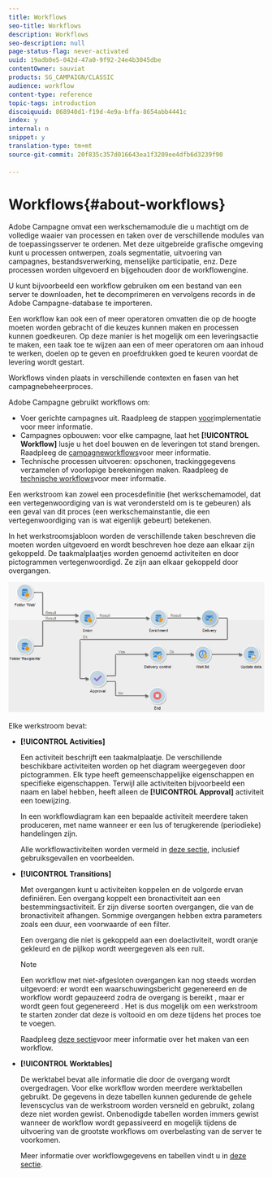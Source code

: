 ```yaml
---
title: Workflows
seo-title: Workflows
description: Workflows
seo-description: null
page-status-flag: never-activated
uuid: 19adb0e5-042d-47a0-9f92-24e4b3045dbe
contentOwner: sauviat
products: SG_CAMPAIGN/CLASSIC
audience: workflow
content-type: reference
topic-tags: introduction
discoiquuid: 868940d1-f19d-4e9a-bffa-8654abb4441c
index: y
internal: n
snippet: y
translation-type: tm+mt
source-git-commit: 20f835c357d016643ea1f3209ee4dfb6d3239f90

---
```



# Workflows{#about-workflows}

Adobe Campagne omvat een werkschemamodule die u machtigt om de volledige waaier van processen en taken over de verschillende modules van de toepassingsserver te ordenen. Met deze uitgebreide grafische omgeving kunt u processen ontwerpen, zoals segmentatie, uitvoering van campagnes, bestandsverwerking, menselijke participatie, enz. Deze processen worden uitgevoerd en bijgehouden door de workflowengine.

U kunt bijvoorbeeld een workflow gebruiken om een bestand van een server te downloaden, het te decomprimeren en vervolgens records in de Adobe Campagne-database te importeren.

Een workflow kan ook een of meer operatoren omvatten die op de hoogte moeten worden gebracht of die keuzes kunnen maken en processen kunnen goedkeuren. Op deze manier is het mogelijk om een leveringsactie te maken, een taak toe te wijzen aan een of meer operatoren om aan inhoud te werken, doelen op te geven en proefdrukken goed te keuren voordat de levering wordt gestart.

Workflows vinden plaats in verschillende contexten en fasen van het campagnebeheerproces.

Adobe Campagne gebruikt workflows om:

* Voer gerichte campagnes uit. Raadpleeg de stappen [voor](../../workflow/using/building-a-workflow.md#implementation-steps-)implementatie voor meer informatie.
* Campagnes opbouwen: voor elke campagne, laat het **[!UICONTROL Workflow]** lusje u het doel bouwen en de leveringen tot stand brengen. Raadpleeg de [campagneworkflows](../../workflow/using/building-a-workflow.md#campaign-workflows)voor meer informatie.
* Technische processen uitvoeren: opschonen, trackinggegevens verzamelen of voorlopige berekeningen maken. Raadpleeg de [technische workflows](../../workflow/using/building-a-workflow.md#technical-workflows)voor meer informatie.

Een werkstroom kan zowel een procesdefinitie (het werkschemamodel, dat een vertegenwoordiging van is wat verondersteld om is te gebeuren) als een geval van dit proces (een werkschemainstantie, die een vertegenwoordiging van is wat eigenlijk gebeurt) betekenen.

In het werkstroomsjabloon worden de verschillende taken beschreven die moeten worden uitgevoerd en wordt beschreven hoe deze aan elkaar zijn gekoppeld. De taakmalplaatjes worden genoemd activiteiten en door pictogrammen vertegenwoordigd. Ze zijn aan elkaar gekoppeld door overgangen.

![](assets/example1.png)

Elke werkstroom bevat:

* **[!UICONTROL Activities]**

   Een activiteit beschrijft een taakmalplaatje. De verschillende beschikbare activiteiten worden op het diagram weergegeven door pictogrammen. Elk type heeft gemeenschappelijke eigenschappen en specifieke eigenschappen. Terwijl alle activiteiten bijvoorbeeld een naam en label hebben, heeft alleen de **[!UICONTROL Approval]** activiteit een toewijzing.

   In een workflowdiagram kan een bepaalde activiteit meerdere taken produceren, met name wanneer er een lus of terugkerende (periodieke) handelingen zijn.

   Alle workflowactiviteiten worden vermeld in [deze sectie](../../workflow/using/about-activities.md), inclusief gebruiksgevallen en voorbeelden.

* **[!UICONTROL Transitions]**

   Met overgangen kunt u activiteiten koppelen en de volgorde ervan definiëren. Een overgang koppelt een bronactiviteit aan een bestemmingsactiviteit. Er zijn diverse soorten overgangen, die van de bronactiviteit afhangen. Sommige overgangen hebben extra parameters zoals een duur, een voorwaarde of een filter.

   Een overgang die niet is gekoppeld aan een doelactiviteit, wordt oranje gekleurd en de pijlkop wordt weergegeven als een ruit.

   >[!NOTE]
   >
   >Een workflow met niet-afgesloten overgangen kan nog steeds worden uitgevoerd: er wordt een waarschuwingsbericht gegenereerd en de workflow wordt gepauzeerd zodra de overgang is bereikt , maar er wordt geen fout gegenereerd . Het is dus mogelijk om een werkstroom te starten zonder dat deze is voltooid en om deze tijdens het proces toe te voegen.

   Raadpleeg [deze sectie](../../workflow/using/building-a-workflow.md)voor meer informatie over het maken van een workflow.

* **[!UICONTROL Worktables]**

   De werktabel bevat alle informatie die door de overgang wordt overgedragen. Voor elke workflow worden meerdere werktabellen gebruikt. De gegevens in deze tabellen kunnen gedurende de gehele levenscyclus van de werkstroom worden versneld en gebruikt, zolang deze niet worden gewist. Onbenodigde tabellen worden immers gewist wanneer de workflow wordt gepassiveerd en mogelijk tijdens de uitvoering van de grootste workflows om overbelasting van de server te voorkomen.

   Meer informatie over workflowgegevens en tabellen vindt u in [deze sectie](../../workflow/using/how-to-use-workflow-data.md).

